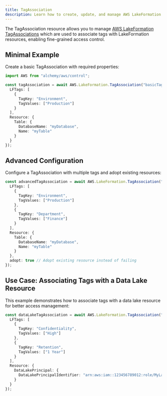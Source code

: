 ```yaml
---
title: TagAssociation
description: Learn how to create, update, and manage AWS LakeFormation TagAssociations using Alchemy Cloud Control.
---
```



The TagAssociation resource allows you to manage [AWS LakeFormation TagAssociations](https://docs.aws.amazon.com/lakeformation/latest/userguide/) which are used to associate tags with LakeFormation resources, enabling fine-grained access control.

## Minimal Example

Create a basic TagAssociation with required properties:

```ts
import AWS from "alchemy/aws/control";

const tagAssociation = await AWS.LakeFormation.TagAssociation("basicTagAssociation", {
  LFTags: [
    {
      TagKey: "Environment",
      TagValues: ["Production"]
    }
  ],
  Resource: {
    Table: {
      DatabaseName: "myDatabase",
      Name: "myTable"
    }
  }
});
```

## Advanced Configuration

Configure a TagAssociation with multiple tags and adopt existing resources:

```ts
const advancedTagAssociation = await AWS.LakeFormation.TagAssociation("advancedTagAssociation", {
  LFTags: [
    {
      TagKey: "Environment",
      TagValues: ["Production"]
    },
    {
      TagKey: "Department",
      TagValues: ["Finance"]
    }
  ],
  Resource: {
    Table: {
      DatabaseName: "myDatabase",
      Name: "myTable"
    }
  },
  adopt: true // Adopt existing resource instead of failing
});
```

## Use Case: Associating Tags with a Data Lake Resource

This example demonstrates how to associate tags with a data lake resource for better access management:

```ts
const dataLakeTagAssociation = await AWS.LakeFormation.TagAssociation("dataLakeTagAssociation", {
  LFTags: [
    {
      TagKey: "Confidentiality",
      TagValues: ["High"]
    },
    {
      TagKey: "Retention",
      TagValues: ["1 Year"]
    }
  ],
  Resource: {
    DataLakePrincipal: {
      DataLakePrincipalIdentifier: "arn:aws:iam::123456789012:role/MyLakeFormationRole"
    }
  }
});
```
